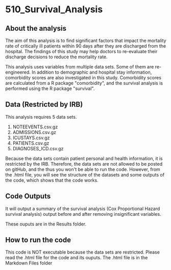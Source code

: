 # 510_Survival_Analysis

## About the analysis

The aim of this analysis is to find significant factors that impact the mortality rate of critically ill patients within 90 days after they are discharged from the hospital. The findings of this study may help doctors to re-evaluate their discharge decisions to reduce the mortality rate.

This analysis uses variables from multiple data sets. Some of them are re-engineered. In addition to demographic and hospital stay information, comorbidity scores are also investigated in this study. Comorbidity scores are calculated from a R package "comorbidity", and the survival analysis is performed using the R package "survival".

## Data (Restricted by IRB)

This analysis requires 5 data sets. 

1. NOTEEVENTS.csv.gz
2. ADMISSIONS.csv.gz
3. ICUSTAYS.csv.gz
4. PATIENTS.csv.gz
5. DIAGNOSES_ICD.csv.gz

Because the data sets contain patient personal and health information, it is restricted by the IRB. Therefore, the data sets are not allowed to be posted on gitHub, and the thus you won't be able to run the code. However, from the .html file, you will see the structure of the datasets and some outputs of the code, which shows that the code works.

## Code Outputs

It will output a summary of the survival analysis (Cox Proportional Hazard survival analysis) output before and after removing insignificant variables.

These ouputs are in the Results folder.

## How to run the code

This code is NOT executable because the data sets are restricted.
Please read the .html file for the code and its ouputs.
The .html file is in the Markdown Files folder
